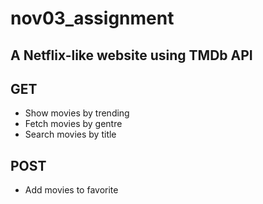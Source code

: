 # nov03_assignment

## A Netflix-like website using TMDb API

## GET
- Show movies by trending
- Fetch movies by gentre
- Search movies by title

## POST
- Add movies to favorite
